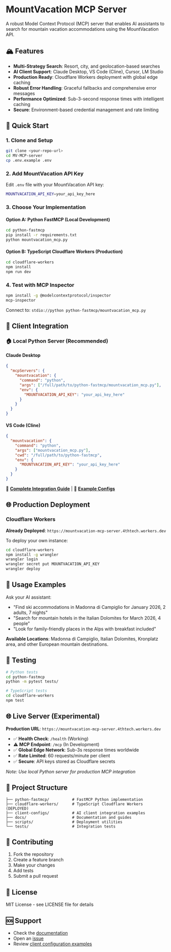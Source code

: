 # MountVacation MCP Server

A robust Model Context Protocol (MCP) server that enables AI assistants to search for mountain vacation accommodations using the MountVacation API.

## 🏔️ Features

- **Multi-Strategy Search**: Resort, city, and geolocation-based searches
- **AI Client Support**: Claude Desktop, VS Code (Cline), Cursor, LM Studio
- **Production Ready**: Cloudflare Workers deployment with global edge caching
- **Robust Error Handling**: Graceful fallbacks and comprehensive error messages
- **Performance Optimized**: Sub-3-second response times with intelligent caching
- **Secure**: Environment-based credential management and rate limiting

## 🚀 Quick Start

### 1. Clone and Setup

```bash
git clone <your-repo-url>
cd MV-MCP-server
cp .env.example .env
```

### 2. Add MountVacation API Key

Edit `.env` file with your MountVacation API key:

```bash
MOUNTVACATION_API_KEY=your_api_key_here
```

### 3. Choose Your Implementation

#### Option A: Python FastMCP (Local Development)

```bash
cd python-fastmcp
pip install -r requirements.txt
python mountvacation_mcp.py
```

#### Option B: TypeScript Cloudflare Workers (Production)

```bash
cd cloudflare-workers
npm install
npm run dev
```

### 4. Test with MCP Inspector

```bash
npm install -g @modelcontextprotocol/inspector
mcp-inspector
```

Connect to: `stdio://python python-fastmcp/mountvacation_mcp.py`

## 🔧 Client Integration

### 🏠 Local Python Server (Recommended)

#### Claude Desktop
```json
{
  "mcpServers": {
    "mountvacation": {
      "command": "python",
      "args": ["/full/path/to/python-fastmcp/mountvacation_mcp.py"],
      "env": {
        "MOUNTVACATION_API_KEY": "your_api_key_here"
      }
    }
  }
}
```

#### VS Code (Cline)
```json
{
  "mountvacation": {
    "command": "python",
    "args": ["mountvacation_mcp.py"],
    "cwd": "/full/path/to/python-fastmcp",
    "env": {
      "MOUNTVACATION_API_KEY": "your_api_key_here"
    }
  }
}
```

📖 **[Complete Integration Guide](docs/CLIENT_INTEGRATION.md)** | 📁 **[Example Configs](client-configs/)**

## 🌐 Production Deployment

### Cloudflare Workers

**Already Deployed**: `https://mountvacation-mcp-server.4thtech.workers.dev`

To deploy your own instance:

```bash
cd cloudflare-workers
npm install -g wrangler
wrangler login
wrangler secret put MOUNTVACATION_API_KEY
wrangler deploy
```

## 📖 Usage Examples

Ask your AI assistant:

- "Find ski accommodations in Madonna di Campiglio for January 2026, 2 adults, 7 nights"
- "Search for mountain hotels in the Italian Dolomites for March 2026, 4 people"
- "Look for family-friendly places in the Alps with breakfast included"

**Available Locations**: Madonna di Campiglio, Italian Dolomites, Kronplatz area, and other European mountain destinations.

## 🧪 Testing

```bash
# Python tests
cd python-fastmcp
python -m pytest tests/

# TypeScript tests
cd cloudflare-workers
npm test
```

## 🌐 Live Server (Experimental)

**Production URL**: `https://mountvacation-mcp-server.4thtech.workers.dev`

- ✅ **Health Check**: `/health` (Working)
- ⚠️ **MCP Endpoint**: `/mcp` (In Development)
- ✅ **Global Edge Network**: Sub-3s response times worldwide
- ✅ **Rate Limited**: 60 requests/minute per client
- ✅ **Secure**: API keys stored as Cloudflare secrets

*Note: Use local Python server for production MCP integration*

## 📁 Project Structure

```
├── python-fastmcp/          # FastMCP Python implementation
├── cloudflare-workers/      # TypeScript Cloudflare Workers (DEPLOYED)
├── client-configs/          # AI client integration examples
├── docs/                    # Documentation and guides
├── scripts/                 # Deployment utilities
└── tests/                   # Integration tests
```

## 🤝 Contributing

1. Fork the repository
2. Create a feature branch
3. Make your changes
4. Add tests
5. Submit a pull request

## 📄 License

MIT License - see LICENSE file for details

## 🆘 Support

- Check the [documentation](./docs/)
- Open an [issue](https://github.com/your-repo/issues)
- Review [client configuration examples](./client-configs/)
